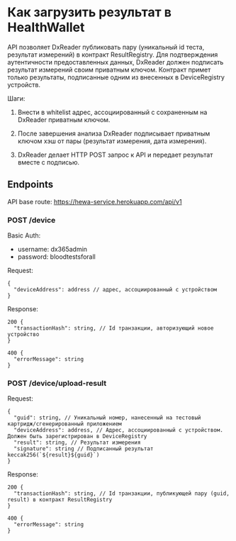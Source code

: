# Как загрузить результат в HealthWallet

API позволяет DxReader публиковать пару (уникальный id теста, результат измерений) в контракт ResultRegistry. Для подтверждения аутентичности предоставленных данных, DxReader должен подписать результат измерений своим приватным ключом. Контракт примет только результаты, подписанные одним из внесенных в DeviceRegistry устройств.

Шаги:

1. Внести в whitelist адрес, ассоциированный с сохраненным на DxReader приватным ключом.

2. После завершения анализа DxReader подписывает приватным ключом хэш от пары (результат измерения, дата измерения).

3. DxReader делает HTTP POST запрос к API и передает результат вместе с подписью.

## Endpoints

API base route: https://hewa-service.herokuapp.com/api/v1

### POST /device

Basic Auth:

- username: dx365admin
- password: bloodtestsforall

Request:


```
{
  "deviceAddress": address // адрес, ассоциированный с устройством
}
```

Response:

```
200 {
  "transactionHash": string, // Id транзакции, авторизующий новое устройство
}

400 {
  "errorMessage": string
}
```

### POST /device/upload-result

Request:
```
{
  "guid": string, // Уникальный номер, нанесенный на тестовый картридж/сгенерированный приложением
  "deviceAddress": address, // Адрес, ассоциированный с устройством. Должен быть зарегистрирован в DeviceRegistry
  "result": string, // Результат измерения
  "signature": string // Подписанный результат keccak256(`${result}${guid}`) 
}
```

Response:

```
200 {
  "transactionHash": string, // Id транзакции, публикующей пару (guid, result) в контракт ResultRegistry
}

400 {
  "errorMessage": string
}
```
